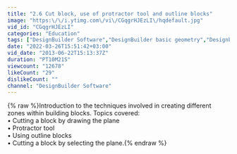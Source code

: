 ```yaml
---
title: "2.6 Cut block, use of protractor tool and outline blocks"
image: "https:\/\/i.ytimg.com\/vi\/CGqgrHJEzLI\/hqdefault.jpg"
vid_id: "CGqgrHJEzLI"
categories: "Education"
tags: ["DesignBuilder Software","DesignBuilder basic geometry","Designbuilder"]
date: "2022-03-26T15:51:42+03:00"
vid_date: "2013-06-22T15:13:37Z"
duration: "PT10M21S"
viewcount: "12678"
likeCount: "29"
dislikeCount: ""
channel: "DesignBuilder Software"
---
```

{% raw %}Introduction to the techniques involved in creating different zones within building blocks. Topics covered:<br />• Cutting a block by drawing the plane<br />• Protractor tool<br />• Using outline blocks<br />• Cutting a block by selecting the plane.{% endraw %}
